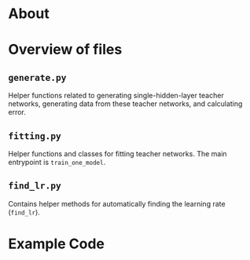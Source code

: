 # About
# Overview of files
## `generate.py`
Helper functions related to generating single-hidden-layer teacher networks, generating data from these teacher networks, and calculating error.
## `fitting.py`
Helper functions and classes for fitting teacher networks.
The main entrypoint is `train_one_model`.

## `find_lr.py`
Contains helper methods for automatically finding the learning rate (`find_lr`).

# Example Code